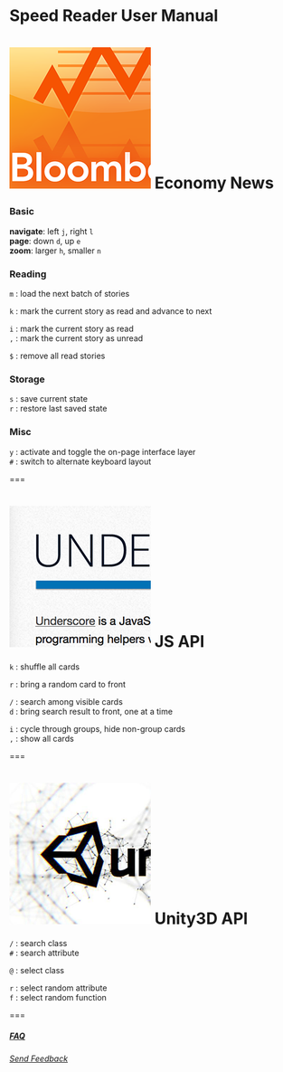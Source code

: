 Speed Reader User Manual
======================== 

  
  
# [![bloomberg](sites/sq_bloomberg.png)](http://www.bloomberg.com/news/economy/) Economy News

### Basic
__navigate__:     left `j`, right `l`  
__page__:         down `d`, up `e`  
__zoom__:         larger `h`, smaller `n`  

### Reading
`m` : load the next batch of stories  

`k` : mark the current story as read and advance to next  

`i` : mark the current story as read  
`,` : mark the current story as unread  

`$` : remove all read stories    

### Storage
`s` : save current state  
`r` : restore last saved state   
  
### Misc 
`y` : activate and toggle the on-page interface layer  
`#` : switch to alternate keyboard layout  
  
===

# [![underscorejs](sites/sq_underscore.png)](http://underscorejs.org/)  JS API
  
`k` : shuffle all cards  
  
`r` : bring a random card to front  
  
`/` : search among visible cards  
`d` : bring search result to front, one at a time  

`i` : cycle through groups, hide non-group cards  
`,` : show all cards  
  


===

# [![unity3d](sites/sq_unity.png)](http://docs.unity3d.com/Documentation/ScriptReference/index.html)  Unity3D API
  
`/` : search class  
`#` : search attribute  
  
`@` : select class  
  
`r` : select random attribute  
`f` : select random function  
  


===
##### [FAQ](https://github.com/xfosdev/SpeedReader/blob/master/FAQ.md)
  
###### *[Send Feedback](https://github.com/xfosdev/SpeedReader/issues)*
